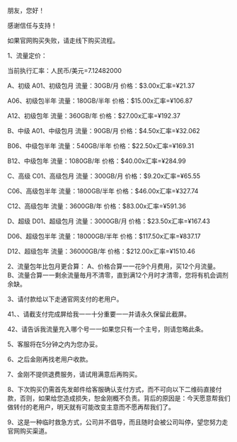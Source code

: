 朋友，您好！

感谢信任与支持！

如果官网购买失败，请走线下购买流程。

1、流量定价：

当前执行汇率：人民币/美元=7.12482000

A、初级
A01、初级包月
流量：30GB/月
价格：$3.00x汇率=¥21.37

A06、初级包半年
流量：180GB/半年
价格：$15.00x汇率=¥106.87

A12、初级包年
流量：360GB/年
价格：$27.00x汇率=¥192.37

B、中级
A01、中级包月
流量：90GB/月
价格：$4.50x汇率=¥32.062

B06、中级包半年
流量：540GB/半年
价格：$22.50x汇率=¥169.31

B12、中级包年
流量：1080GB/年
价格：$40.00x汇率=¥284.99

C、高级
C01、高级包月
流量：300GB/月
价格：$9.20x汇率=¥65.55

C06、高级包半年
流量：1800GB/半年
价格：$46.00x汇率=¥327.74

C12、高级包年
流量：3600GB/年
价格：$83.00x汇率=¥591.36

D、超级
D01、超级包月
流量：3000GB/月
价格：$23.50x汇率=¥167.43

D06、超级包半年
流量：18000GB/半年
价格：$117.50x汇率=¥837.17

D12、超级包年
流量：36000GB/年
价格：$212.00x汇率=¥1510.46


2、流量包年比包月更合算：
A、价格合算一一花9个月费用，买12个月流量。
B、流量合算一一剩余流量毎月不清零，直到满12个月时才清零，您将有机会调剂余缺。

3、请付款给以下走通官网支付的老用户。

41、、请截支付完成屏给我一一十分重要一一并请永久保留此截屏。

42、请告诉我流量充入哪个号一一如果您只有一个主号，则请忽略此条。

5、客服将在5分钟之内为您办妥。

6、之后金刚再找老用户收款。

7、金刚不提供退费服务，请试用满意后再购买。

8、下次购买仍需首先发邮件给客服确认支付方式，而不可向以下二维码直接付款，否则，如果给您造成损失，恕金刚概不负责。背后的原因是：今天愿意帮我们做转付的老用户，明天就有可能改变主意而不愿再帮我们了。

9、这是一种临时救急方式，公司并不倡导，而且随时会被公司叫停，望您努力走官网购买渠道。
